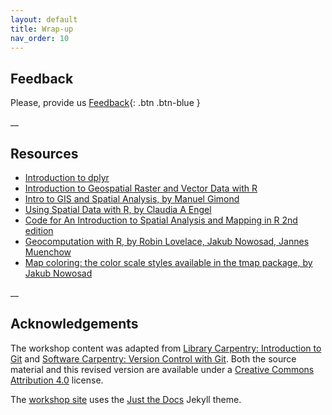 ```yaml
---
layout: default
title: Wrap-up
nav_order: 10
---
```


## Feedback

Please, provide us [Feedback](http://bit.ly/RCfeedbackwinter2018){: .btn .btn-blue } 


__


## Resources

* [Introduction to dplyr](https://cran.r-project.org/web/packages/dplyr/vignettes/dplyr.html)
* [Introduction to Geospatial Raster and Vector Data with R](https://datacarpentry.org/r-raster-vector-geospatial/)
* [Intro to GIS and Spatial Analysis, by Manuel Gimond](https://mgimond.github.io/Spatial/index.html)
* [Using Spatial Data with R, by Claudia A Engel](https://cengel.github.io/R-spatial/)
* [Code for An Introduction to Spatial Analysis and Mapping in R 2nd edition](https://bookdown.org/lexcomber/brunsdoncomber2e/)
* [Geocomputation with R, by Robin Lovelace, Jakub Nowosad, Jannes Muenchow](https://geocompr.robinlovelace.net/)
* [Map coloring: the color scale styles available in the tmap package, by Jakub Nowosad](https://geocompr.github.io/post/2019/tmap-color-scales/)


__


## Acknowledgements

The workshop content was adapted from [Library Carpentry: Introduction to Git](https://librarycarpentry.org/lc-git/) and [Software Carpentry: Version Control with Git](https://swcarpentry.github.io/git-novice/08-collab/index.html).  Both the source material and this revised version are available under a [Creative Commons Attribution 4.0](https://creativecommons.org/licenses/by/4.0) license.

The [workshop site](https://ubc-library-rc.github.io/intro-python/) uses the [Just the Docs](https://github.com/pmarsceill/just-the-docs) Jekyll theme.

